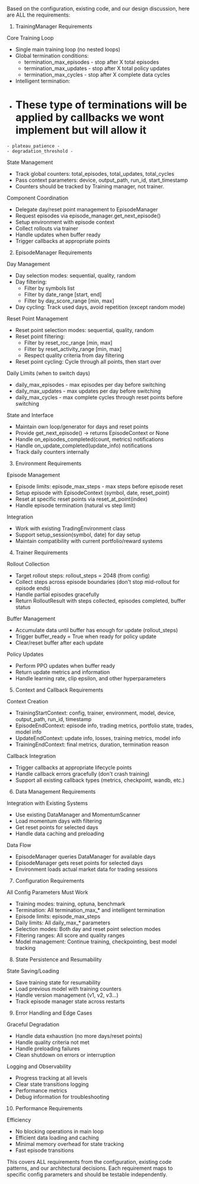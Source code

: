 
  Based on the configuration, existing code, and our design discussion, here are ALL the requirements:

  1. TrainingManager Requirements

  Core Training Loop

  - Single main training loop (no nested loops)
  - Global termination conditions:
    - termination_max_episodes - stop after X total episodes
    - termination_max_updates - stop after X total policy updates
    - termination_max_cycles - stop after X complete data cycles
  - Intelligent termination:
  -  # These type of terminations will be applied by callbacks we wont implement but will allow it
    - plateau_patience -  
    - degradation_threshold - 

  State Management

  - Track global counters: total_episodes, total_updates, total_cycles
  - Pass context parameters: device, output_path, run_id, start_timestamp
  - Counters should be tracked by Training manager, not trainer.

  Component Coordination

  - Delegate day/reset point management to EpisodeManager
  - Request episodes via episode_manager.get_next_episode()
  - Setup environment with episode context
  - Collect rollouts via trainer
  - Handle updates when buffer ready
  - Trigger callbacks at appropriate points

  2. EpisodeManager Requirements

  Day Management

  - Day selection modes: sequential, quality, random
  - Day filtering:
    - Filter by symbols list
    - Filter by date_range [start, end]
    - Filter by day_score_range [min, max]
  - Day cycling: Track used days, avoid repetition (except random mode)

  Reset Point Management

  - Reset point selection modes: sequential, quality, random
  - Reset point filtering:
    - Filter by reset_roc_range [min, max]
    - Filter by reset_activity_range [min, max]
    - Respect quality criteria from day filtering
  - Reset point cycling: Cycle through all points, then start over

  Daily Limits (when to switch days)

  - daily_max_episodes - max episodes per day before switching
  - daily_max_updates - max updates per day before switching
  - daily_max_cycles - max complete cycles through reset points before switching

  State and Interface

  - Maintain own loop/generator for days and reset points
  - Provide get_next_episode() → returns EpisodeContext or None
  - Handle on_episodes_completed(count, metrics) notifications
  - Handle on_update_completed(update_info) notifications
  - Track daily counters internally

  3. Environment Requirements

  Episode Management

  - Episode limits: episode_max_steps - max steps before episode reset
  - Setup episode with EpisodeContext (symbol, date, reset_point)
  - Reset at specific reset points via reset_at_point(index)
  - Handle episode termination (natural vs step limit)

  Integration

  - Work with existing TradingEnvironment class
  - Support setup_session(symbol, date) for day setup
  - Maintain compatibility with current portfolio/reward systems

  4. Trainer Requirements

  Rollout Collection

  - Target rollout steps: rollout_steps = 2048 (from config)
  - Collect steps across episode boundaries (don't stop mid-rollout for episode ends)
  - Handle partial episodes gracefully
  - Return RolloutResult with steps collected, episodes completed, buffer status

  Buffer Management

  - Accumulate data until buffer has enough for update (rollout_steps)
  - Trigger buffer_ready = True when ready for policy update
  - Clear/reset buffer after each update

  Policy Updates

  - Perform PPO updates when buffer ready
  - Return update metrics and information
  - Handle learning rate, clip epsilon, and other hyperparameters

  5. Context and Callback Requirements

  Context Creation

  - TrainingStartContext: config, trainer, environment, model, device, output_path, run_id, timestamp
  - EpisodeEndContext: episode info, trading metrics, portfolio state, trades, model info
  - UpdateEndContext: update info, losses, training metrics, model info
  - TrainingEndContext: final metrics, duration, termination reason

  Callback Integration

  - Trigger callbacks at appropriate lifecycle points
  - Handle callback errors gracefully (don't crash training)
  - Support all existing callback types (metrics, checkpoint, wandb, etc.)

  6. Data Management Requirements

  Integration with Existing Systems

  - Use existing DataManager and MomentumScanner
  - Load momentum days with filtering
  - Get reset points for selected days
  - Handle data caching and preloading

  Data Flow

  - EpisodeManager queries DataManager for available days
  - EpisodeManager gets reset points for selected days
  - Environment loads actual market data for trading sessions

  7. Configuration Requirements

  All Config Parameters Must Work

  - Training modes: training, optuna, benchmark
  - Termination: All termination_max_* and intelligent termination
  - Episode limits: episode_max_steps
  - Daily limits: All daily_max_* parameters
  - Selection modes: Both day and reset point selection modes
  - Filtering ranges: All score and quality ranges
  - Model management: Continue training, checkpointing, best model tracking

  8. State Persistence and Resumability

  State Saving/Loading

  - Save training state for resumability
  - Load previous model with training counters
  - Handle version management (v1, v2, v3...)
  - Track episode manager state across restarts

  9. Error Handling and Edge Cases

  Graceful Degradation

  - Handle data exhaustion (no more days/reset points)
  - Handle quality criteria not met
  - Handle preloading failures
  - Clean shutdown on errors or interruption

  Logging and Observability

  - Progress tracking at all levels
  - Clear state transitions logging
  - Performance metrics
  - Debug information for troubleshooting

  10. Performance Requirements

  Efficiency

  - No blocking operations in main loop
  - Efficient data loading and caching
  - Minimal memory overhead for state tracking
  - Fast episode transitions

  This covers ALL requirements from the configuration, existing code patterns, and our architectural decisions. Each requirement
  maps to specific config parameters and should be testable independently.

